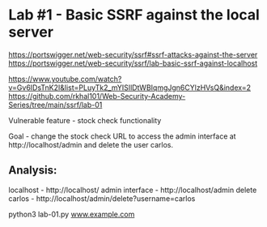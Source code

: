 # Lab #1 - Basic SSRF against the local server

https://portswigger.net/web-security/ssrf#ssrf-attacks-against-the-server
https://portswigger.net/web-security/ssrf/lab-basic-ssrf-against-localhost

https://www.youtube.com/watch?v=Gv6IDsTnK2I&list=PLuyTk2_mYISIlDtWBIqmgJgn6CYlzHVsQ&index=2
https://github.com/rkhal101/Web-Security-Academy-Series/tree/main/ssrf/lab-01


Vulnerable feature - stock check functionality

Goal - change the stock check URL to access the admin interface at http://localhost/admin and delete the user carlos.

## Analysis:

localhost - http://localhost/
admin interface - http://localhost/admin
delete carlos - http://localhost/admin/delete?username=carlos

python3 lab-01.py www.example.com



